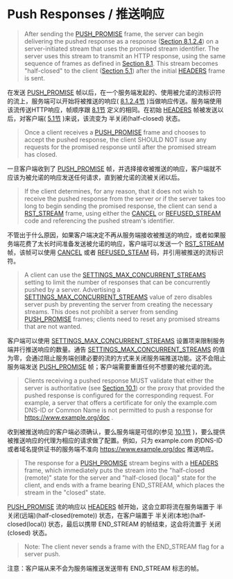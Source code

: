 # Push Responses / 推送响应
> After sending the [PUSH_PROMISE](http://httpwg.org/specs/rfc7540.html#PUSH_PROMISE) frame, the server can begin delivering the pushed response as a response ([Section 8.1.2.4](http://httpwg.org/specs/rfc7540.html#HttpResponse)) on a server-initiated stream that uses the promised stream identifier. The server uses this stream to transmit an HTTP response, using the same sequence of frames as defined in [Section 8.1](http://httpwg.org/specs/rfc7540.html#HttpSequence). This stream becomes "half-closed" to the client ([Section 5.1](http://httpwg.org/specs/rfc7540.html#StreamStates)) after the initial [HEADERS](http://httpwg.org/specs/rfc7540.html#HEADERS) frame is sent.

在发送 [PUSH\_PROMISE](http://httpwg.org/specs/rfc7540.html#PUSH_PROMISE) 帧以后，在一个服务端发起的、使用被允诺的流标识符的流上，服务端可以开始将被推送的响应( [8.1.2.4节](http://httpwg.org/specs/rfc7540.html#HttpResponse) )当做响应传送。服务端使用该流传送HTTP响应，帧顺序跟 [8.1节](http://httpwg.org/specs/rfc7540.html#HttpSequence) 定义的相同。在初始 [HEADERS](http://httpwg.org/specs/rfc7540.html#HEADERS) 帧被发送以后，对客户端( [5.1节](http://httpwg.org/specs/rfc7540.html#StreamStates) )来说，该流变为 半关闭(half-closed) 状态。


> Once a client receives a [PUSH_PROMISE](http://httpwg.org/specs/rfc7540.html#PUSH_PROMISE) frame and chooses to accept the pushed response, the client SHOULD NOT issue any requests for the promised response until after the promised stream has closed.

一旦客户端收到了 [PUSH\_PROMISE](http://httpwg.org/specs/rfc7540.html#PUSH_PROMISE) 帧，并选择接收被推送的响应，客户端就不应该为被允诺的响应发送任何请求，直到被允诺的流被关闭以后。


> If the client determines, for any reason, that it does not wish to receive the pushed response from the server or if the server takes too long to begin sending the promised response, the client can send a [RST_STREAM](http://httpwg.org/specs/rfc7540.html#RST_STREAM) frame, using either the [CANCEL](http://httpwg.org/specs/rfc7540.html#CANCEL) or [REFUSED\_STREAM](http://httpwg.org/specs/rfc7540.html#REFUSED_STREAM) code and referencing the pushed stream's identifier.

不管出于什么原因，如果客户端决定不再从服务端接收被推送的响应，或者如果服务端花费了太长时间准备发送被允诺的响应，客户端可以发送一个 [RST\_STREAM](http://httpwg.org/specs/rfc7540.html#RST_STREAM) 帧，该帧可以使用 [CANCEL](http://httpwg.org/specs/rfc7540.html#CANCEL) 或者 [REFUSED\_STEAM](http://httpwg.org/specs/rfc7540.html#REFUSED_STREAM) 码，并引用被推送的流标识符。


> A client can use the [SETTINGS\_MAX\_CONCURRENT\_STREAMS](http://httpwg.org/specs/rfc7540.html#SETTINGS_MAX_CONCURRENT_STREAMS) setting to limit the number of responses that can be concurrently pushed by a server. Advertising a [SETTINGS\_MAX\_CONCURRENT\_STREAMS](http://httpwg.org/specs/rfc7540.html#SETTINGS_MAX_CONCURRENT_STREAMS) value of zero disables server push by preventing the server from creating the necessary streams. This does not prohibit a server from sending [PUSH_PROMISE](http://httpwg.org/specs/rfc7540.html#PUSH_PROMISE) frames; clients need to reset any promised streams that are not wanted.

客户端可以使用 [SETTINGS\_MAX\_CONCURRENT\_STREAMS](http://httpwg.org/specs/rfc7540.html#SETTINGS_MAX_CONCURRENT_STREAMS) 设置项来限制服务端并行推送响应的数量。通告 [SETTINGS\_MAX\_CONCURRENT\_STREAMS](http://httpwg.org/specs/rfc7540.html#SETTINGS_MAX_CONCURRENT_STREAMS) 的值为零，会通过阻止服务端创建必要的流的方式来关闭服务端推送功能。这不会阻止服务端发送 [PUSH\_PROMISE](http://httpwg.org/specs/rfc7540.html#PUSH_PROMISE) 帧；客户端需要重置任何不想要的被允诺的流。


> Clients receiving a pushed response MUST validate that either the server is authoritative (see [Section 10.1](http://httpwg.org/specs/rfc7540.html#authority)) or the proxy that provided the pushed response is configured for the corresponding request. For example, a server that offers a certificate for only the example.com DNS-ID or Common Name is not permitted to push a response for https://www.example.org/doc .

收到被推送响应的客户端必须确认，要么服务端是可信的(参见 [10.1节](http://httpwg.org/specs/rfc7540.html#authority) )，要么提供被推送响应的代理为相应的请求做了配置。例如，只为 example.com 的DNS-ID或者域名提供证书的服务端不准向 https://www.example.org/doc 推送响应。


> The response for a [PUSH\_PROMISE](http://httpwg.org/specs/rfc7540.html#PUSH_PROMISE) stream begins with a [HEADERS](http://httpwg.org/specs/rfc7540.html#HEADERS) frame, which immediately puts the stream into the "half-closed (remote)" state for the server and "half-closed (local)" state for the client, and ends with a frame bearing END_STREAM, which places the stream in the "closed" state.

[PUSH\_PROMISE](http://httpwg.org/specs/rfc7540.html#PUSH_PROMISE) 流的响应以 [HEADERS](http://httpwg.org/specs/rfc7540.html#HEADERS) 帧开始，这会立即将流在服务端置于 半关闭(远端)(half-closed(remote)) 状态，在客户端置于 半关闭(本地)(half-closed(local)) 状态，最后以携带 END\_STREAM 的帧结束，这会将流置于 关闭(closed) 状态。


> Note: The client never sends a frame with the END_STREAM flag for a server push.

注意：客户端从来不会为服务端推送发送带有 END\_STREAM 标志的帧。